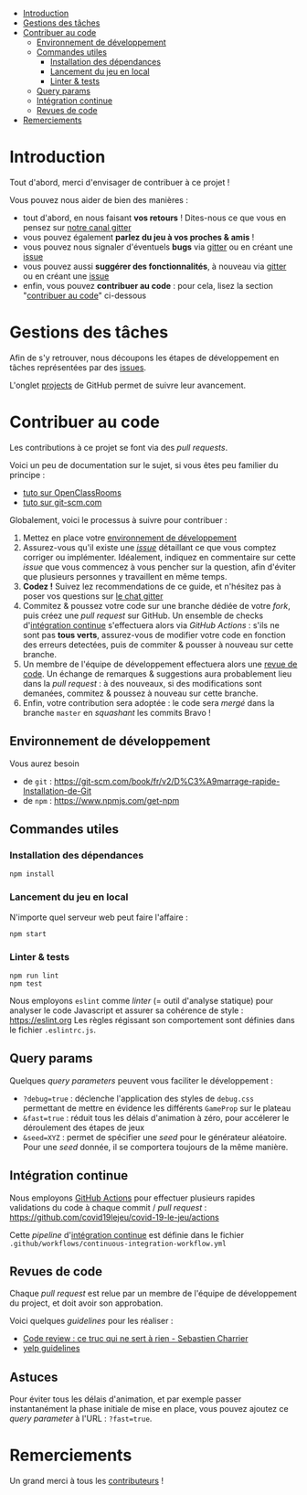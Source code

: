 <!-- To update this ToC: npm run update-toc -->

<!-- toc -->

- [Introduction](#introduction)
- [Gestions des tâches](#gestions-des-taches)
- [Contribuer au code](#contribuer-au-code)
    * [Environnement de développement](#environnement-de-developpement)
    * [Commandes utiles](#commandes-utiles)
        + [Installation des dépendances](#installation-des-dependances)
        + [Lancement du jeu en local](#lancement-du-jeu-en-local)
        + [Linter & tests](#linter--tests)
    * [Query params](#query-params)
    * [Intégration continue](#integration-continue)
    * [Revues de code](#revues-de-code)
- [Remerciements](#remerciements)

<!-- tocstop -->

# Introduction

Tout d'abord, merci d'envisager de contribuer à ce projet !

Vous pouvez nous aider de bien des manières :
- tout d'abord, en nous faisant **vos retours** ! Dites-nous ce que vous en pensez sur [notre canal gitter](https://gitter.im/covid-19-le-jeu/community)
- vous pouvez également **parlez du jeu à vos proches & amis** !
- vous pouvez nous signaler d'éventuels **bugs** via [gitter](https://gitter.im/covid-19-le-jeu/community) ou en créant une [issue](https://github.com/covid19lejeu/covid-19-le-jeu/issues)
- vous pouvez aussi **suggérer des fonctionnalités**, à nouveau via [gitter](https://gitter.im/covid-19-le-jeu/community) ou en créant une [issue](https://github.com/covid19lejeu/covid-19-le-jeu/issues)
- enfin, vous pouvez **contribuer au code** : pour cela, lisez la section "[contribuer au code](#contribuer-au-code)" ci-dessous


# Gestions des tâches

Afin de s'y retrouver, nous découpons les étapes de développement en tâches représentées par des [issues](https://github.com/covid19lejeu/covid-19-le-jeu/issues).

L'onglet [projects](https://github.com/covid19lejeu/covid-19-le-jeu/projects/2) de GitHub permet de suivre leur avancement.


# Contribuer au code

Les contributions à ce projet se font via des _pull requests_.

Voici un peu de documentation sur le sujet, si vous êtes peu familier du principe :
- [tuto sur OpenClassRooms](https://openclassrooms.com/fr/courses/2342361-gerez-votre-code-avec-git-et-github/2433731-contribuez-a-des-projets-open-source)- [tuto sur git-scm.com](https://git-scm.com/book/fr/v2/GitHub-Contribution-%C3%A0-un-projet)

Globalement, voici le processus à suivre pour contribuer :
1. Mettez en place votre [environnement de développement](#environnement-de-developpement)
2. Assurez-vous qu'il existe une [_issue_](https://github.com/covid19lejeu/covid-19-le-jeu/issues) détaillant ce que vous comptez corriger ou implémenter.
Idéalement, indiquez en commentaire sur cette _issue_ que vous commencez à vous pencher sur la question, afin d'éviter que plusieurs personnes y travaillent en même temps.
3. **Codez !**
Suivez lez recommendations de ce guide, et n'hésitez pas à poser vos questions sur [le chat gitter](https://gitter.im/covid-19-le-jeu/community)
4. Commitez & poussez votre code sur une branche dédiée de votre _fork_, puis créez une _pull request_ sur GitHub.
Un ensemble de checks d'[intégration continue](#integration-continue) s'effectuera alors via _GitHub Actions_ :
s'ils ne sont pas **tous verts**, assurez-vous de modifier votre code en fonction des erreurs detectées,
puis de commiter & pousser à nouveau sur cette branche.
5. Un membre de l'équipe de développement effectuera alors une [revue de code](#revues-de-code).
Un échange de remarques & suggestions aura probablement lieu dans la _pull request_ :
à des nouveaux, si des modifications sont demanées, commitez & poussez à nouveau sur cette branche.
6. Enfin, votre contribution sera adoptée : le code sera _mergé_ dans la branche `master` en _squashant_ les commits
Bravo !

## Environnement de développement

Vous aurez besoin
- de `git` : https://git-scm.com/book/fr/v2/D%C3%A9marrage-rapide-Installation-de-Git
- de `npm` : https://www.npmjs.com/get-npm


## Commandes utiles
### Installation des dépendances

    npm install

### Lancement du jeu en local
N'importe quel serveur web peut faire l'affaire :

    npm start

### Linter & tests

    npm run lint
    npm test

Nous employons `eslint` comme _linter_ (= outil d'analyse statique) pour analyser le code Javascript et assurer sa cohérence de style : https://eslint.org
Les règles régissant son comportement sont définies dans le fichier `.eslintrc.js`.


## Query params
Quelques _query parameters_ peuvent vous faciliter le développement :
- `?debug=true` : déclenche l'application des styles de `debug.css` permettant de mettre en évidence les différents `GameProp` sur le plateau
- `&fast=true` : réduit tous les délais d'animation à zéro, pour accélerer le déroulement des étapes de jeux
- `&seed=XYZ` : permet de spécifier une _seed_ pour le générateur aléatoire. Pour une _seed_ donnée, il se comportera toujours de la même manière.


## Intégration continue

Nous employons [GitHub Actions](https://help.github.com/en/actions) pour effectuer plusieurs rapides validations du code à chaque commit / _pull request_ :
https://github.com/covid19lejeu/covid-19-le-jeu/actions

Cette _pipeline_ d'[intégration continue](https://fr.wikipedia.org/wiki/Int%C3%A9gration_continue) est définie dans le fichier `.github/workflows/continuous-integration-workflow.yml`

## Revues de code

Chaque _pull request_ est relue par un membre de l'équipe de développement du project,  et doit avoir son approbation.

Voici quelques _guidelines_ pour les réaliser :
- [Code review : ce truc qui ne sert à rien - Sebastien Charrier](https://www.youtube.com/watch?v=6aQK6GoTbxM)
- [yelp guidelines](https://engineeringblog.yelp.com/2017/11/code-review-guidelines.html)

## Astuces
Pour éviter tous les délais d'animation, et par exemple passer instantanément la phase initiale de mise en place,
vous pouvez ajoutez ce _query parameter_ à l'URL : `?fast=true`.


# Remerciements

Un grand merci à tous les [contributeurs](CONTRIBUTORS.md) !
